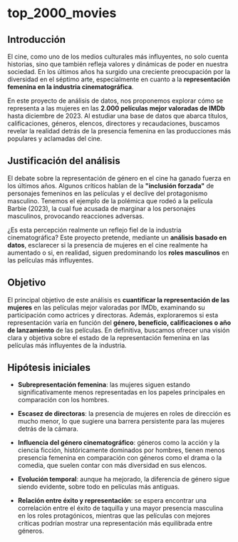 # top_2000_movies
## Introducción
El cine, como uno de los medios culturales más influyentes, no solo cuenta historias, sino que también refleja valores y dinámicas de poder en nuestra sociedad. En los últimos años ha surgido una creciente preocupación por la diversidad en el séptimo arte, especialmente en cuanto a la **representación femenina en la industria cinematográfica**.

En este proyecto de análisis de datos, nos proponemos explorar cómo se representa a las mujeres en las **2.000 películas mejor valoradas de IMDb** hasta diciembre de 2023. Al estudiar una base de datos que abarca títulos, calificaciones, géneros, elencos, directores y recaudaciones, buscamos revelar la realidad detrás de la presencia femenina en las producciones más populares y aclamadas del cine.

## Justificación del análisis

El debate sobre la representación de género en el cine ha ganado fuerza en los últimos años. Algunos críticos hablan de la **"inclusión forzada"** de personajes femeninos en las películas y el declive del protagonismo masculino. Tenemos el ejemplo de la polémica que rodeó a la película Barbie (2023), la cual fue acusada de marginar a los personajes masculinos, provocando reacciones adversas.

¿Es esta percepción realmente un reflejo fiel de la industria cinematográfica? Este proyecto pretende, mediante un **análisis basado en datos**, esclarecer si la presencia de mujeres en el cine realmente ha aumentado o si, en realidad, siguen predominando los **roles masculinos** en las películas más influyentes.

## Objetivo
El principal objetivo de este análisis es **cuantificar la representación de las mujeres** en las películas mejor valoradas por IMDb, examinando su participación como actrices y directoras. Además, exploraremos si esta representación varía en función del **género, beneficio, calificaciones o año de lanzamiento** de las películas. En definitiva, buscamos ofrecer una visión clara y objetiva sobre el estado de la representación femenina en las películas más influyentes de la industria.

## Hipótesis iniciales

- **Subrepresentación femenina**: las mujeres siguen estando significativamente menos representadas en los papeles principales en comparación con los hombres.

- **Escasez de directoras**: la presencia de mujeres en roles de dirección es mucho menor, lo que sugiere una barrera persistente para las mujeres detrás de la cámara.

- **Influencia del género cinematográfico**: géneros como la acción y la ciencia ficción, históricamente dominados por hombres, tienen menos presencia femenina en comparación con géneros como el drama o la comedia, que suelen contar con más diversidad en sus elencos.

- **Evolución temporal**: aunque ha mejorado, la diferencia de género sigue siendo evidente, sobre todo en películas más antiguas.

- **Relación entre éxito y representación**: se espera encontrar una correlación entre el éxito de taquilla y una mayor presencia masculina en los roles protagónicos, mientras que las películas con mejores críticas podrían mostrar una representación más equilibrada entre géneros.

